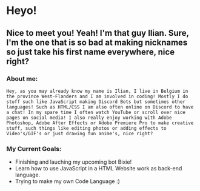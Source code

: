 # Heyo!  

## Nice to meet you! Yeah! I'm that guy Ilian. Sure, I'm the one that is so bad at making nicknames so just take his first name everywhere, nice right?

### About me:
`Hey, as you may already know my name is Ilian, I live in Belgium in the province West-Flanders and I am involved in
coding! Mostly I do stuff such like JavaScript making Discord Bots but sometimes other languages! Such as HTML/CSS
I am also often online on Discord to have a chat! In my spare time I often watch
YouTube or scroll over nice pages on social media! I also really enjoy working
with Adobe Photoshop, Adobe After Effects or Adobe Premiere Pro
to make creative stuff, such things like editing photos or adding effects to Video's/GIF's
or just drawing fun anime's, nice right?`

### My Current Goals:
- Finishing and lauching my upcoming bot Bixie!
- Learn how to use JavaScript in a HTML Website work as back-end language.
- Trying to make my own Code Language :)
